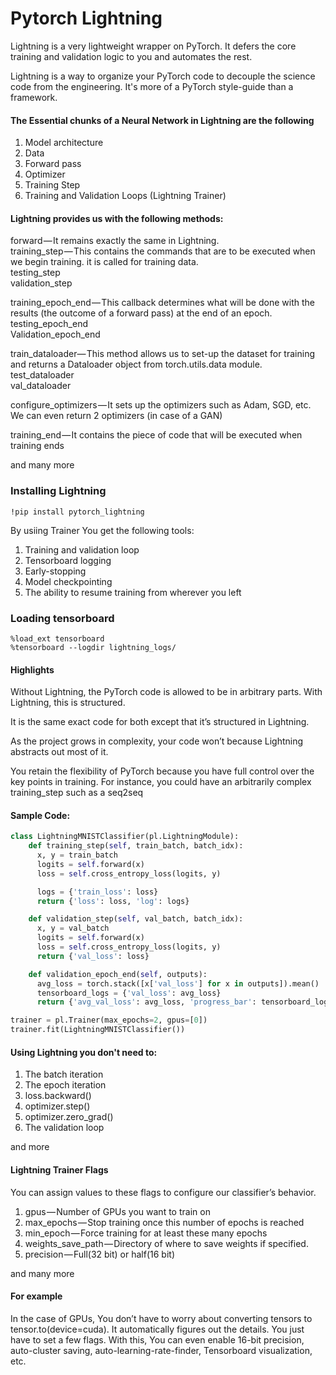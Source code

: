 # Pytorch Lightning

Lightning is a very lightweight wrapper on PyTorch. It defers the core training and validation logic to you and automates the rest.

Lightning is a way to organize your PyTorch code to decouple the science code from the engineering. It's more of a PyTorch style-guide than a framework.

#### The Essential chunks of a Neural Network in Lightning are the following

1. Model architecture
2. Data
3. Forward pass
4. Optimizer
5. Training Step
6. Training and Validation Loops (Lightning Trainer)

#### Lightning provides us with the following methods:

forward — It remains exactly the same in Lightning.  
training_step — This contains the commands that are to be executed when we begin training. it is called for training data.  
testing_step  
validation_step

training_epoch_end — This callback determines what will be done with the results (the outcome of a forward pass) at the end of an epoch.  
testing_epoch_end  
Validation_epoch_end

train_dataloader— This method allows us to set-up the dataset for training and returns a Dataloader object from torch.utils.data module.  
test_dataloader  
val_dataloader

configure_optimizers — It sets up the optimizers such as Adam, SGD, etc. We can even return 2 optimizers (in case of a GAN)

training_end — It contains the piece of code that will be executed when training ends

and many more

### Installing Lightning

`!pip install pytorch_lightning`

By usiing Trainer You get the following tools:

1. Training and validation loop
2. Tensorboard logging
3. Early-stopping
4. Model checkpointing
5. The ability to resume training from wherever you left

### Loading tensorboard

`%load_ext tensorboard`  
`%tensorboard --logdir lightning_logs/`

#### Highlights

Without Lightning, the PyTorch code is allowed to be in arbitrary parts. With Lightning, this is structured.

It is the same exact code for both except that it’s structured in Lightning.

As the project grows in complexity, your code won’t because Lightning abstracts out most of it.

You retain the flexibility of PyTorch because you have full control over the key points in training. For instance, you could have an arbitrarily complex training_step such as a seq2seq

#### Sample Code:

```python
class LightningMNISTClassifier(pl.LightningModule):
    def training_step(self, train_batch, batch_idx):
      x, y = train_batch
      logits = self.forward(x)
      loss = self.cross_entropy_loss(logits, y)

      logs = {'train_loss': loss}
      return {'loss': loss, 'log': logs}

    def validation_step(self, val_batch, batch_idx):
      x, y = val_batch
      logits = self.forward(x)
      loss = self.cross_entropy_loss(logits, y)
      return {'val_loss': loss}

    def validation_epoch_end(self, outputs):
      avg_loss = torch.stack([x['val_loss'] for x in outputs]).mean()
      tensorboard_logs = {'val_loss': avg_loss}
      return {'avg_val_loss': avg_loss, 'progress_bar': tensorboard_logs, 'log': tensorboard_logs}

trainer = pl.Trainer(max_epochs=2, gpus=[0])
trainer.fit(LightningMNISTClassifier())
```

#### Using Lightning you don't need to:

1. The batch iteration
2. The epoch iteration
3. loss.backward()
4. optimizer.step()
5. optimizer.zero_grad()
6. The validation loop

and more

#### Lightning Trainer Flags

You can assign values to these flags to configure our classifier’s behavior.

1. gpus — Number of GPUs you want to train on
2. max_epochs — Stop training once this number of epochs is reached
3. min_epoch — Force training for at least these many epochs
4. weights_save_path — Directory of where to save weights if specified.
5. precision — Full(32 bit) or half(16 bit)

and many more

#### For example

In the case of GPUs, You don’t have to worry about converting tensors to tensor.to(device=cuda). It automatically figures out the details. You just have to set a few flags. With this, You can even enable 16-bit precision, auto-cluster saving, auto-learning-rate-finder, Tensorboard visualization, etc.
